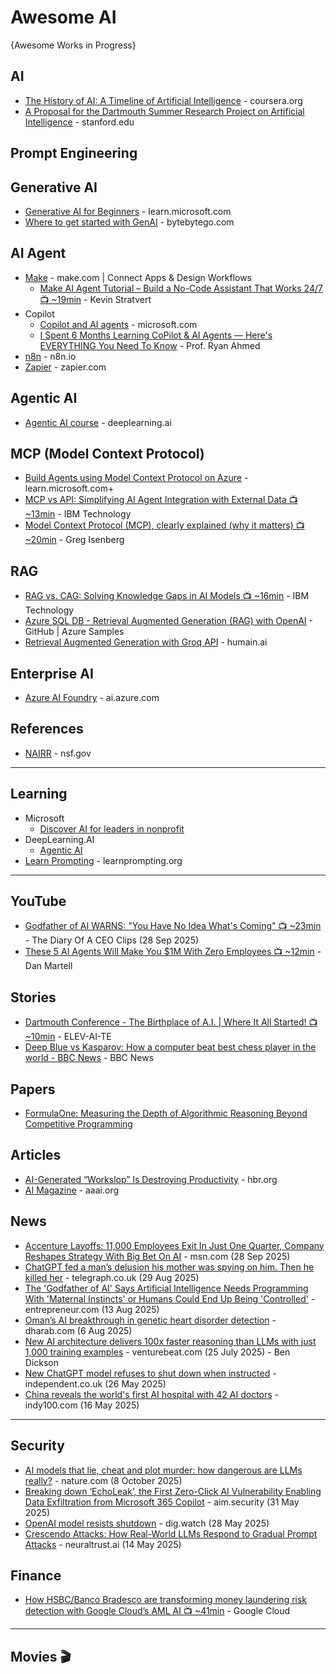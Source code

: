 # Awesome AI
{Awesome Works in Progress}


## AI
* [The History of AI: A Timeline of Artificial Intelligence](https://www.coursera.org/articles/history-of-ai) - coursera.org
* [A Proposal for the Dartmouth Summer Research Project on Artificial Intelligence](http://jmc.stanford.edu/articles/dartmouth/dartmouth.pdf) - stanford.edu


## Prompt Engineering

## Generative AI
* [Generative AI for Beginners](https://learn.microsoft.com/en-us/shows/generative-ai-for-beginners/) - learn.microsoft.com
* [Where to get started with GenAI](https://blog.bytebytego.com/p/where-to-get-started-with-genai) - bytebytego.com


## AI Agent
* [Make](https://www.make.com) - make.com | Connect Apps & Design Workflows
  - [Make AI Agent Tutorial – Build a No-Code Assistant That Works 24/7 📺 ~19min](https://www.youtube.com/watch?v=wwhFP30uGmE) - Kevin Stratvert
* Copilot
  - [Copilot and AI agents](https://www.microsoft.com/en-us/microsoft-copilot/copilot-101/copilot-ai-agents) - microsoft.com
  - [I Spent 6 Months Learning CoPilot & AI Agents — Here's EVERYTHING You Need To Know](https://www.youtube.com/watch?v=_sRzTB9CIxQ) - Prof. Ryan Ahmed
* [n8n](https://n8n.io/) - n8n.io
* [Zapier](https://zapier.com) - zapier.com

## Agentic AI
* [Agentic AI course](https://learn.deeplearning.ai/courses/agentic-ai/lesson/pu5xbv/welcome!) - deeplearning.ai


## MCP (Model Context Protocol)
* [Build Agents using Model Context Protocol on Azure](https://learn.microsoft.com/en-us/azure/developer/ai/intro-agents-mcp) - learn.microsoft.com+
* [MCP vs API: Simplifying AI Agent Integration with External Data 📺 ~13min](https://www.youtube.com/watch?v=7j1t3UZA1TY) - IBM Technology
* [Model Context Protocol (MCP), clearly explained (why it matters) 📺 ~20min](https://www.youtube.com/watch?v=7j_NE6Pjv-E) - Greg Isenberg

## RAG
* [RAG vs. CAG: Solving Knowledge Gaps in AI Models 📺 ~16min](https://www.youtube.com/watch?v=HdafI0t3sEY) - IBM Technology
* [Azure SQL DB - Retrieval Augmented Generation (RAG) with OpenAI](https://github.com/azure-samples/azure-sql-db-chatbot) - GitHub | Azure Samples
* [Retrieval Augmented Generation with Groq API](https://groq.humain.ai/retrieval-augmented-generation-with-groq-api/) - humain.ai


## Enterprise AI 
* [Azure AI Foundry](https://ai.azure.com/) - ai.azure.com


## References
* [NAIRR](https://www.nsf.gov/focus-areas/artificial-intelligence/nairr) - nsf.gov
  
-----

## Learning
* Microsoft
  - [Discover AI for leaders in nonprofit](https://learn.microsoft.com/en-us/training/paths/discover-ai-leaders-nonprofit/)
* DeepLearning.AI
  - [Agentic AI](https://learn.deeplearning.ai/courses/agentic-ai/)
* [Learn Prompting](https://learnprompting.org/) - learnprompting.org
-----

## YouTube
* [Godfather of AI WARNS: "You Have No Idea What's Coming" 📺 ~23min](https://www.youtube.com/watch?v=5KmopXwjXik) - The Diary Of A CEO Clips (28 Sep 2025)
* [These 5 AI Agents Will Make You $1M With Zero Employees 📺 ~12min](https://www.youtube.com/watch?v=sIugzOQz7Vk) - Dan Martell

## Stories
* [Dartmouth Conference - The Birthplace of A.I. | Where It All Started! 📺 ~10min](https://www.youtube.com/watch?v=5Ur-Nf85ARw) - ELEV-AI-TE
* [Deep Blue vs Kasparov: How a computer beat best chess player in the world - BBC News](https://www.youtube.com/watch?v=KF6sLCeBj0s) - BBC News

## Papers
* [FormulaOne: Measuring the Depth of Algorithmic Reasoning Beyond Competitive Programming](https://arxiv.org/pdf/2507.13337)

## Articles
* [AI-Generated “Workslop” Is Destroying Productivity](https://hbr.org/2025/09/ai-generated-workslop-is-destroying-productivity) - hbr.org
* [AI Magazine](https://ojs.aaai.org/aimagazine/index.php/aimagazine/index) - aaai.org

## News
* [Accenture Layoffs: 11,000 Employees Exit In Just One Quarter, Company Reshapes Strategy With Big Bet On AI](https://www.msn.com/en-in/lifestyle/style/accenture-layoffs-11000-employees-exit-in-just-one-quarter-company-reshapes-strategy-with-big-bet-on-ai/ar-AA1NsJvU) - msn.com (28 Sep 2025)
* [ChatGPT fed a man’s delusion his mother was spying on him. Then he killed her](https://www.telegraph.co.uk/us/news/2025/08/29/chatgpt-delusions-man-killed-mother/?msockid=384df28e91e76f200fc5e7c790ff6e63) - telegraph.co.uk (29 Aug 2025)
* [The 'Godfather of AI' Says Artificial Intelligence Needs Programming With 'Maternal Instincts' or Humans Could End Up Being 'Controlled'](https://www.entrepreneur.com/business-news/godfather-of-ai-geoffrey-hinton-ai-needs-maternal-instincts/495867) - entrepreneur.com (13 Aug 2025)
* [Oman’s AI breakthrough in genetic heart disorder detection](https://dharab.com/omans-ai-breakthrough-in-genetic-heart-disorder-detection/) - dharab.com (6 Aug 2025)
* [New AI architecture delivers 100x faster reasoning than LLMs with just 1,000 training examples](https://venturebeat.com/ai/new-ai-architecture-delivers-100x-faster-reasoning-than-llms-with-just-1000-training-examples/) - venturebeat.com (25 July 2025) - Ben Dickson
* [New ChatGPT model refuses to shut down when instructed](https://www.independent.co.uk/tech/ai-safety-new-chatgpt-o3-openai-b2757814.html) - independent.co.uk (26 May 2025)
* [China reveals the world's first AI hospital with 42 AI doctors](https://www.indy100.com/science-tech/china-first-ai-hospital-42-ai-doctors-2672029016) - indy100.com (16 May 2025)

-----

## Security
* [AI models that lie, cheat and plot murder: how dangerous are LLMs really?](https://www.nature.com/articles/d41586-025-03222-1) - nature.com (8 October 2025)
* [Breaking down ‘EchoLeak’, the First Zero-Click AI Vulnerability Enabling Data Exfiltration from Microsoft 365 Copilot](https://www.aim.security/post/echoleak-blogpost) - aim.security (31 May 2025)
* [OpenAI model resists shutdown](https://dig.watch/updates/openai-model-resists-shutdown) - dig.watch (28 May 2025)
* [Crescendo Attacks: How Real-World LLMs Respond to Gradual Prompt Attacks](https://neuraltrust.ai/blog/crescendo-gradual-prompt-attacks) - neuraltrust.ai (14 May 2025)
 
## Finance
* [How HSBC/Banco Bradesco are transforming money laundering risk detection with Google Cloud’s AML AI 📺 ~41min](https://www.youtube.com/watch?v=Cmj9bESi2To) - Google Cloud

-----

## Movies 🎬
